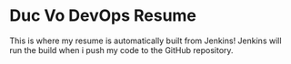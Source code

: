 # Duc Vo DevOps Resume

This is where my resume is automatically built from Jenkins! Jenkins will run the build when i push my code to the GitHub repository.